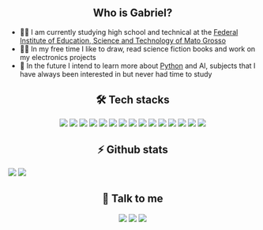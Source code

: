 <h2 align="center">  Who is Gabriel? </h2>
<ul>
<li> 👨‍🎓 I am currently studying high school and technical at the <a href="http://ifmt.edu.br/">Federal Institute of Education, Science and Technology of Mato Grosso</a>
<li> 🏃‍♂️ In my free time I like to draw, read science fiction books and work on my electronics projects
<li> 👴 In the future I intend to learn more about <a href=https://www.python.org/>Python</a> and AI, subjects that I have always been interested in but never had time to study
</ul>

<h2 align="center"> 🛠 Tech stacks </h2>
<div align="center" class="myWrapper" markdown="1">
<img src="https://img.shields.io/badge/JavaScript-F7DF1E?style=for-the-badge&logo=javascript&logoColor=black" />
<img src="https://img.shields.io/badge/HTML5-E34F26?style=for-the-badge&logo=html5&logoColor=white" />
<img src="https://img.shields.io/badge/CSS3-1572B6?style=for-the-badge&logo=css3&logoColor=whi" />
<img src="https://img.shields.io/badge/Bootstrap-563D7C?style=for-the-badge&logo=bootstrap&logoColor=white"/>
<img src="https://img.shields.io/badge/React-20232A?style=for-the-badge&logo=react&logoColor=61DAFB"/>
<img src="https://img.shields.io/badge/Node.js-43853D?style=for-the-badge&logo=node.js&logoColor=white" />
<img src="https://img.shields.io/badge/C%2B%2B-00599C?style=for-the-badge&logo=c%2B%2B&logoColor=white" />
<img src="https://img.shields.io/badge/React_Native-20232A?style=for-the-badge&logo=react&logoColor=61DAFB" />
<img src="https://img.shields.io/badge/Python-3776AB?style=for-the-badge&logo=python&logoColor=white"  />
<img src="https://img.shields.io/badge/PHP-777BB4?style=for-the-badge&logo=php&logoColor=white"/>
<img src="https://img.shields.io/badge/MySQL-00000F?style=for-the-badge&logo=mysql&logoColor=white" />
<img src="https://img.shields.io/badge/C-00599C?style=for-the-badge&logo=c&logoColor=white" />
<img src="https://img.shields.io/badge/jQuery-0769AD?style=for-the-badge&logo=jquery&logoColor=white" />
<img src="https://img.shields.io/badge/Visual_Studio_Code-0078D4?style=for-the-badge&logo=visual%20studio%20code&logoColor=white" />
<img src="https://img.shields.io/badge/Laravel-FF2D20?style=for-the-badge&logo=laravel&logoColor=white"/>
 </div>
<h2 align="center"> ⚡ Github stats </h2>
  
<img src="https://github-readme-stats.vercel.app/api?username=gabrielossos&show_icons=true&theme=radical">
<img src="https://github-readme-stats.vercel.app/api/top-langs/?username=gabrielossos&show_icons=true&theme=radical" href="https://github.com/anuraghazra/github-readme-stats">

<h2 align="center"> 📧 Talk to me </h2>
<div align="center" class="myWrapper" markdown="1">
<img href="https://github.com/gabrielossos" src="https://img.shields.io/badge/GitHub-100000?style=for-the-badge&logo=github&logoColor=white" align="center"/> <img href="https://www.linkedin.com/in/gabriel-cortez-272801202" src="https://img.shields.io/badge/LinkedIn-0077B5?style=for-the-badge&logo=linkedin&logoColor=white" align="center" /> <img href="" src="https://img.shields.io/badge/Gmail-D14836?style=for-the-badge&logo=gmail&logoColor=white" align="center" />
</div>
